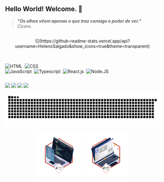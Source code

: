 ## Hello World! Welcome. :fist_right:

> _**"Os olhos vêem apenas o que traz consigo o poder de ver."**_  <br>
> _Cícero_.
<br>
<div align="center">
  ![](https://github-readme-stats.vercel.app/api?username=HelenoSalgado&show_icons=true&theme=transparent)
</div>
<br>
<div style="display: inline_block"><br>
  
![HTML](https://img.shields.io/badge/-HTML-0D1117?style=for-the-badge&logo=HTML5&logoColor=1572B6&labelColor=0D1117)&nbsp;
![CSS](https://img.shields.io/badge/-CSS-0D1117?style=for-the-badge&logo=CSS3&logoColor=1572B6&labelColor=0D1117)&nbsp;  
![JavaScript](https://img.shields.io/badge/-JavaScript-0D1117?style=for-the-badge&logo=javascript&labelColor=0D1117)&nbsp;
![Typescript](https://img.shields.io/badge/-TypeScript-0D1117?style=for-the-badge&logo=typescript&labelColor=0D1117&textColor=0D1117)&nbsp;
![React.js](https://img.shields.io/badge/-React.js-0D1117?style=for-the-badge&logo=react&labelColor=0D1117)&nbsp;
![Node.JS](https://img.shields.io/badge/-Node.JS-0D1117?style=for-the-badge&logo=node.js&labelColor=0D1117&textColor=0D1117)&nbsp;
 
</div>
  
##
 
<div> 
  <a href = "mailto:helenosalgado19@gmail.com"><img src="https://img.shields.io/badge/-Gmail-%23333?style=for-the-badge&logo=gmail&logoColor=white" target="_blank"></a>
  <a href="https://instagram.com/heleno_salgado" target="_blank"><img src="https://img.shields.io/badge/-Instagram-%23E4405F?style=for-the-badge&logo=instagram&logoColor=white" target="_blank"></a>
<a href="https://discord.gg/4hCPuKkn" target="_blank"><img src="https://img.shields.io/badge/Discord-7289DA?style=for-the-badge&logo=discord&logoColor=white" target="_blank"></a>
  <a href="https://www.linkedin.com/in/helenosalgado" target="_blank"><img src="https://img.shields.io/badge/-LinkedIn-%230077B5?style=for-the-badge&logo=linkedin&logoColor=white" target="_blank"></a> 
<br>
 
  ![Snake animation](https://github.com/HelenoSalgado/HelenoSalgado/blob/output/github-contribution-grid-snake.svg)
  
</div>
<div align="center";>
  <a href = "https://d335luupugsy2.cloudfront.net/cms%2Ffiles%2F10224%2F1644515575BADGE_2.png?utm_campaign=alura_latam_-_challenge_email_projeto_1_br&utm_medium=email&utm_source=RD+Station"><img align="center" alt="Heleno-badge" width="150"  src="https://github.com/HelenoSalgado/HelenoSalgado/blob/main/challeng_alura_oracle_250px.png"></a>
  <a href = "https://d335luupugsy2.cloudfront.net/cms%2Ffiles%2F10224%2F1645569241Insignia_3.png?utm_campaign=alura_latam_-_challenge_email_projeto_3_br&utm_medium=email&utm_source=RD+Station"><img align="center" alt="Heleno-badge" width="150"  src="https://github.com/HelenoSalgado/HelenoSalgado/blob/main/cms_files_10224_1645569241Insignia_3.png"></a>
</div>

